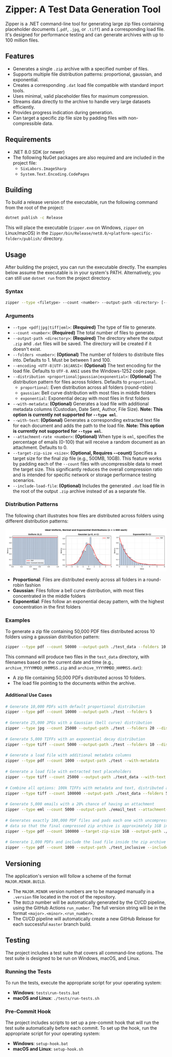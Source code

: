 # Zipper: A Test Data Generation Tool 

Zipper is a .NET command-line tool for generating large zip files containing placeholder documents (`.pdf`, `.jpg`, or `.tiff`) and a corresponding load file. It's designed for performance testing and can generate archives with up to 100 million files.

## Features

-   Generates a single `.zip` archive with a specified number of files.
-   Supports multiple file distribution patterns: proportional, gaussian, and exponential.
-   Creates a corresponding `.dat` load file compatible with standard import tools.
-   Uses minimal, valid placeholder files for maximum compression.
-   Streams data directly to the archive to handle very large datasets efficiently.
-   Provides progress indication during generation.
-   Can target a specific zip file size by padding files with non-compressible data.

## Requirements

-   .NET 8.0 SDK (or newer)
-   The following NuGet packages are also required and are included in the project file:
    -   `SixLabors.ImageSharp`
    -   `System.Text.Encoding.CodePages`

## Building

To build a release version of the executable, run the following command from the root of the project:

```bash
dotnet publish -c Release
```

This will place the executable (`zipper.exe` on Windows, `zipper` on Linux/macOS) in the `Zipper/bin/Release/net8.0/<platform-specific-folder>/publish/` directory.

## Usage

After building the project, you can run the executable directly. The examples below assume the executable is in your system's PATH. Alternatively, you can still use `dotnet run` from the project directory.

### Syntax

```bash
zipper --type <filetype> --count <number> --output-path <directory> [--folders <number>] [--encoding <UTF-8|UTF-16|ANSI>] [--distribution <proportional|gaussian|exponential>] [--with-metadata] [--with-text] [--attachment-rate <number>] [--target-zip-size <size>] [--include-load-file]
```

### Arguments

-   `--type <pdf|jpg|tiff|eml>`: **(Required)** The type of file to generate.
-   `--count <number>`: **(Required)** The total number of files to generate.
-   `--output-path <directory>`: **(Required)** The directory where the output `.zip` and `.dat` files will be saved. The directory will be created if it doesn't exist.
-   `--folders <number>`: **(Optional)** The number of folders to distribute files into. Defaults to 1. Must be between 1 and 100.
-   `--encoding <UTF-8|UTF-16|ANSI>`: **(Optional)** The text encoding for the load file. Defaults to `UTF-8`. `ANSI` uses the Windows-1252 code page.
-   `--distribution <proportional|gaussian|exponential>`: **(Optional)** The distribution pattern for files across folders. Defaults to `proportional`. 
    - `proportional`: Even distribution across all folders (round-robin)
    - `gaussian`: Bell curve distribution with most files in middle folders
    - `exponential`: Exponential decay with most files in first folders
-   `--with-metadata`: **(Optional)** Generates a load file with additional metadata columns (Custodian, Date Sent, Author, File Size). **Note: This option is currently not supported for `--type eml`**.
-   `--with-text`: **(Optional)** Generates a corresponding extracted text file for each document and adds the path to the load file. **Note: This option is currently not supported for `--type eml`**.
-   `--attachment-rate <number>`: **(Optional)** When type is `eml`, specifies the percentage of emails (0-100) that will receive a random document as an attachment. Defaults to 0.
-   `--target-zip-size <size>`: **(Optional, Requires --count)** Specifies a target size for the final zip file (e.g., 500MB, 10GB). This feature works by padding each of the `--count` files with uncompressible data to meet the target size. This significantly reduces the overall compression ratio and is intended for specific network or storage performance testing scenarios.
-   `--include-load-file`: **(Optional)** Includes the generated `.dat` load file in the root of the output `.zip` archive instead of as a separate file.

### Distribution Patterns

The following chart illustrates how files are distributed across folders using different distribution patterns:

![Distribution Patterns](assets/dist.png)

- **Proportional**: Files are distributed evenly across all folders in a round-robin fashion
- **Gaussian**: Files follow a bell curve distribution, with most files concentrated in the middle folders  
- **Exponential**: Files follow an exponential decay pattern, with the highest concentration in the first folders

### Examples

To generate a zip file containing 50,000 PDF files distributed across 10 folders using a gaussian distribution pattern:

```bash
zipper --type pdf --count 50000 --output-path ./test_data --folders 10 --distribution gaussian
```

This command will produce two files in the `test_data` directory, with filenames based on the current date and time (e.g., `archive_YYYYMMDD_HHMMSS.zip` and `archive_YYYYMMDD_HHMMSS.dat`):
-   A zip file containing 50,000 PDFs distributed across 10 folders.
-   The load file pointing to the documents within the archive.

#### Additional Use Cases

```bash
# Generate 10,000 PDFs with default proportional distribution
zipper --type pdf --count 10000 --output-path ./test --folders 5

# Generate 25,000 JPGs with a Gaussian (bell curve) distribution
zipper --type jpg --count 25000 --output-path ./test --folders 20 --distribution gaussian

# Generate 5,000 TIFFs with an exponential decay distribution
zipper --type tiff --count 5000 --output-path ./test --folders 10 --distribution exponential

# Generate a load file with additional metadata columns
zipper --type pdf --count 1000 --output-path ./test --with-metadata

# Generate a load file with extracted text placeholders
zipper --type tiff --count 25000 --output-path ./test_data --with-text

# Combine all options: 100k TIFFs with metadata and text, distributed across 50 folders
zipper --type tiff --count 100000 --output-path ./test_data --folders 50 --distribution gaussian --with-metadata --with-text

# Generate 5,000 emails with a 20% chance of having an attachment
zipper --type eml --count 5000 --output-path ./email_test --attachment-rate 20

# Generates exactly 100,000 PDF files and pads each one with uncompressible
# data so that the final compressed zip archive is approximately 1GB in size.
zipper --type pdf --count 100000 --target-zip-size 1GB --output-path ./test_padded_files

# Generate 1,000 PDFs and include the load file inside the zip archive
zipper --type pdf --count 1000 --output-path ./test_inclusive --include-load-file
```

## Versioning

The application's version will follow a scheme of the format `MAJOR.MINOR.BUILD`.
- The `MAJOR.MINOR` version numbers are to be managed manually in a `.version` file located in the root of the repository.
- The `BUILD` number will be automatically generated by the CI/CD pipeline, using the GitHub Actions `run_number`. The full version string will be in the format `<major>.<minor>.<run_number>`.
- The CI/CD pipeline will automatically create a new GitHub Release for each successful `master` branch build.

## Testing

The project includes a test suite that covers all command-line options. The test suite is designed to be run on Windows, macOS, and Linux.

### Running the Tests

To run the tests, execute the appropriate script for your operating system:

-   **Windows**: `tests\run-tests.bat`
-   **macOS and Linux**: `./tests/run-tests.sh`

### Pre-Commit Hook

The project includes scripts to set up a pre-commit hook that will run the test suite automatically before each commit. To set up the hook, run the appropriate script for your operating system:

-   **Windows**: `setup-hook.bat`
-   **macOS and Linux**: `setup-hook.sh`